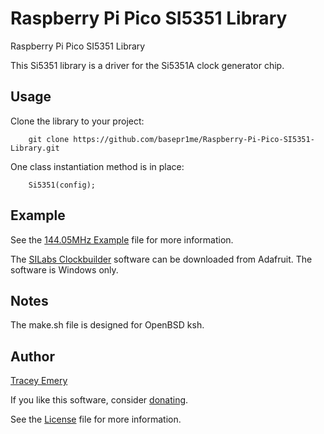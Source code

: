 # Raspberry Pi Pico SI5351 Library

Raspberry Pi Pico SI5351 Library

This Si5351 library is a driver for the Si5351A clock generator chip.

Usage
-----

Clone the library to your project:

		git clone https://github.com/basepr1me/Raspberry-Pi-Pico-SI5351-Library.git

One class instantiation method is in place:

		Si5351(config);

Example
-------

See the [144.05MHz Example](si5351.cpp) file for more information.

The [SILabs Clockbuilder](http://www.adafruit.com/downloads/ClockBuilderDesktopSwInstallSi5351.zip) software can be downloaded from Adafruit. The software is Windows only.

Notes
-----

The make.sh file is designed for OpenBSD ksh.

Author
------

[Tracey Emery](https://github.com/basepr1me/)

If you like this software, consider [donating](https://k7tle.com/?donate=1).

See the [License](LICENSE.md) file for more information.
